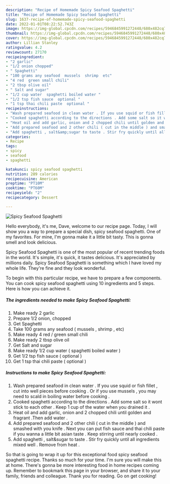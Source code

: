```yaml
---
description: "Recipe of Homemade Spicy Seafood Spaghetti"
title: "Recipe of Homemade Spicy Seafood Spaghetti"
slug: 1637-recipe-of-homemade-spicy-seafood-spaghetti
date: 2022-01-01T08:22:52.743Z
image: https://img-global.cpcdn.com/recipes/5946845991272448/680x482cq70/spicy-seafood-spaghetti-recipe-main-photo.jpg
thumbnail: https://img-global.cpcdn.com/recipes/5946845991272448/680x482cq70/spicy-seafood-spaghetti-recipe-main-photo.jpg
cover: https://img-global.cpcdn.com/recipes/5946845991272448/680x482cq70/spicy-seafood-spaghetti-recipe-main-photo.jpg
author: Lillian Stanley
ratingvalue: 4.2
reviewcount: 27170
recipeingredient:
- "2 garlic"
- "1/2 onion chopped"
- " Spaghetti"
- "100 grams any seafood  mussels  shrimp  etc"
- "4 red  green small chili"
- "2 tbsp olive oil"
- " Salt and sugar"
- "1/2 cup water  spaghetti boiled water "
- "1/2 tsp fish sauce  optional "
- "1 tsp thai chili paste  optional "
recipeinstructions:
- "Wash prepared seafood in clean water . If you use squid or fish fillet , cut into well pieces before cooking . Or if you use mussels , you may need to scald in boiling water before cooking ."
- "Cooked spaghetti according to the directions . Add some salt so it wont stick to each other . Keep 1 cup of the water when you drained it ."
- "Heat oil and add garlic, onion and 2 chopped chili until golden and fragrant .Then add water ."
- "Add prepared seafood and 2 other chili ( cut in the middle ) and smashed with you knife .   Next you can put fish sauce and thai chili paste if you wanna a little bit asian taste . Keep stirring until nearly cooked ."
- "Add spaghetti , salt&amp;sugar to taste . Stir fry quickly until all ingredients mixed well . Remove from heat ."
categories:
- Recipe
tags:
- spicy
- seafood
- spaghetti

katakunci: spicy seafood spaghetti 
nutrition: 289 calories
recipecuisine: American
preptime: "PT10M"
cooktime: "PT60M"
recipeyield: "2"
recipecategory: Dessert

---
```



![Spicy Seafood Spaghetti](https://img-global.cpcdn.com/recipes/5946845991272448/680x482cq70/spicy-seafood-spaghetti-recipe-main-photo.jpg)

Hello everybody, it's me, Dave, welcome to our recipe page. Today, I will show you a way to prepare a special dish, spicy seafood spaghetti. One of my favorites. For mine, I'm gonna make it a little bit tasty. This is gonna smell and look delicious.



Spicy Seafood Spaghetti is one of the most popular of recent trending foods in the world. It's simple, it's quick, it tastes delicious. It's appreciated by millions daily. Spicy Seafood Spaghetti is something which I have loved my whole life. They're fine and they look wonderful.


To begin with this particular recipe, we have to prepare a few components. You can cook spicy seafood spaghetti using 10 ingredients and 5 steps. Here is how you can achieve it.

<!--inarticleads1-->

##### The ingredients needed to make Spicy Seafood Spaghetti:

1. Make ready 2 garlic
1. Prepare 1/2 onion, chopped
1. Get  Spaghetti
1. Take 100 grams any seafood ( mussels , shrimp , etc)
1. Make ready 4 red / green small chili
1. Make ready 2 tbsp olive oil
1. Get  Salt and sugar
1. Make ready 1/2 cup water ( spaghetti boiled water )
1. Get 1/2 tsp fish sauce ( optional )
1. Get 1 tsp thai chili paste ( optional )




<!--inarticleads2-->

##### Instructions to make Spicy Seafood Spaghetti:

1. Wash prepared seafood in clean water . If you use squid or fish fillet , cut into well pieces before cooking . Or if you use mussels , you may need to scald in boiling water before cooking .
1. Cooked spaghetti according to the directions . Add some salt so it wont stick to each other . Keep 1 cup of the water when you drained it .
1. Heat oil and add garlic, onion and 2 chopped chili until golden and fragrant .Then add water .
1. Add prepared seafood and 2 other chili ( cut in the middle ) and smashed with you knife .   Next you can put fish sauce and thai chili paste if you wanna a little bit asian taste . Keep stirring until nearly cooked .
1. Add spaghetti , salt&amp;sugar to taste . Stir fry quickly until all ingredients mixed well . Remove from heat .




So that is going to wrap it up for this exceptional food spicy seafood spaghetti recipe. Thanks so much for your time. I'm sure you will make this at home. There's gonna be more interesting food in home recipes coming up. Remember to bookmark this page in your browser, and share it to your family, friends and colleague. Thank you for reading. Go on get cooking!
